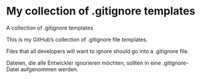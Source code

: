 # My collection of .gitignore templates
A collection of .gitignore templates

This is my GitHub’s collection of .gitignore file templates. 

Files that all developers will want to ignore should go into a .gitignore file.

Dateien, die alle Entwickler ignorieren möchten, sollten in eine .gitignore-Datei aufgenommen werden.
